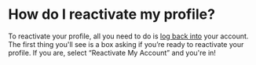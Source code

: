 # How do I reactivate my profile?

To reactivate your profile, all you need to do is [log back into](https://fetlife.com/login) your account. The first thing you'll see is a box asking if you’re ready to reactivate your profile. If you are, select “Reactivate My Account” and you're in!
